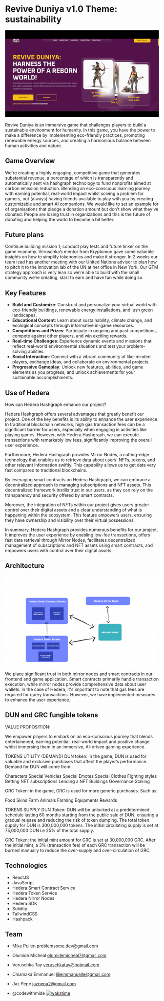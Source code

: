 # Revive Duniya v1.0 Theme: sustainability

![Homepage](https://github.com/codewithmide/ReviveDuniyaFrontend/blob/main/src/assets/images/hashconnect.gif)

Revive Duniya is an immersive game that challenges players to build a sustainable environment for humanity. In this game, you have the power to make a difference by implementing eco-friendly practices, promoting renewable energy sources, and creating a harmonious balance between human activities and nature.

## Game Overview

We're creating a highly engaging, competitive game that generates substantial revenue, a percentage of which is transparently and automatically sent via hashgraph technology to fund nonprofits aimed at carbon emission reduction. Blending an eco-conscious learning journey with earning potential, real-world impact whilst solving a problem for gamers, not (always) having friends available to play with you by creating customizable and smart AI companions. We would like to set an example for of organisations that pledge a donation amount but don’t show what they’ve donated. People are losing trust in organizations and this is the future of donating and helping the world to become a bit better.

## Future plans

Continue building mission 1, conduct play tests and future tinker on the game economy. Veruschka’s mentor from Kryptomon gave some valueble insights on how to simplify tokenomics and make it stronger. In 2 weeks our team lead has another meeting with our United Nations advisor to plan how to pitch it to the innovation lab of the UN at her office in New York. Our GTM strategy approach is very lean so we’re able to build with the small community we’re creating, start to earn and have fun while doing so.

## Key Features

- **Build and Customize**: Construct and personalize your virtual world with eco-friendly buildings, renewable energy installations, and lush green landscapes.
- **Educational Content**: Learn about sustainability, climate change, and ecological concepts through informative in-game resources.
- **Competitions and Prizes**: Participate in ongoing and past competitions, compete against other players, and win exciting rewards.
- **Real-time Challenges**: Experience dynamic events and missions that reflect real-world environmental situations and test your problem-solving abilities.
- **Social Interaction**: Connect with a vibrant community of like-minded players, exchange ideas, and collaborate on environmental projects.
- **Progressive Gameplay**: Unlock new features, abilities, and game elements as you progress, and unlock achievements for your sustainable accomplishments.

## Use of Hedera

How can Hedera Hashgraph enhance our project?

Hedera Hashgraph offers several advantages that greatly benefit our project. One of the key benefits is its ability to enhance the user experience. In traditional blockchain networks, high gas transaction fees can be a significant barrier for users, especially when engaging in activities like playing games. However, with Hedera Hashgraph, we can execute transactions with remarkably low fees, significantly improving the overall user experience.

Furthermore, Hedera Hashgraph provides Mirror Nodes, a cutting-edge technology that enables us to retrieve data about users' NFTs, tokens, and other relevant information swiftly. This capability allows us to get data very fast compared to traditional blockchains.

By leveraging smart contracts on Hedera Hashgraph, we can embrace a decentralized approach to managing subscriptions and NFT assets. This decentralized framework instills trust in our users, as they can rely on the transparency and security offered by smart contracts.

Moreover, the integration of NFTs within our project gives users greater control over their digital assets and a clear understanding of what is happening within the ecosystem. This feature empowers users, ensuring they have ownership and visibility over their virtual possessions.

In summary, Hedera Hashgraph provides numerous benefits for our project. It improves the user experience by enabling low-fee transactions, offers fast data retrieval through Mirror Nodes, facilitates decentralized management of subscriptions and NFT assets using smart contracts, and empowers users with control over their digital assets.

## Architecture

![Architecture](https://github.com/Revive-Duniya/v1.0/blob/main/rd.PNG)
We place significant trust in both mirror nodes and smart contracts in our frontend and game application. Smart contracts primarily handle transaction execution, while mirror nodes provide comprehensive data about user wallets. In the case of Hedera, it's important to note that gas fees are required for query transactions. However, we have implemented measures to enhance the user experience.

## DUN and GRC fungible tokens

VALUE PROPOSITION:

We empower players to embark on an eco-conscious journey that blends entertainment, earning potential, real-world impact and positive change whilst immersing them in an immersive, AI-driven gaming experience.

TOKENS UTILITY (DEMAND)
DUN token: in the game, DUN is used for valuable and exclusive purchases that affect the player’s performance. Demand for DUN will come from:

Characters
Special Vehicles
Special Emotes
Special Clothes
Fighting styles
Betting
NFT subscriptions
Lending a NFT
Buildings
Governance
Staking

GRC Token: in the game, GRC is used for more generic purchases. Such as:

Food
Skins
Farm Animals
Farming Equipments
Rewards

TOKENS SUPPLY
DUN Token: DUN will be unlocked at a predetermined schedule lasting 60 months starting from the public sale of DUN, ensuring a gradual release and reducing the risk of token dumping. The total token supply for DUN is 300,000,000 tokens. The initial circulating supply is set at 75,000,000 DUN i.e 25% of the total supply.

GRC Token: the initial mint amount for GRC is set at 30,000,000 GRC. After the initial mint, a 3% (transaction fee) of each GRC transaction will be burned manually to reduce the over-supply and over-circulation of GRC.

## Technologies

- ReactJS
- JavaScript
- Hedera Smart Contract Service
- Hedera Token Service
- Hedera Nirror Nodes
- Hedera SDK
- Solidity
- TailwindCSS
- Hashpack

## Team

- Mike Pullen <problemsome.dev@gmail.com>
- Olumide Micheal <olumidemicheal7@gmail.com>
- Veruschka Tay <veruschkatay@hotmail.com>
- Chiamaka Emmanuel <lilieimmanuelle@gmail.com>
- Jaz Pepe <jazpepa2@gmail.com>

- @codewithmide
[![wakatime](https://wakatime.com/badge/user/fa7f7dfa-31c0-4185-8964-8be612dd48ed/project/0f682e5b-2e05-4304-ab02-bf309a06241a.svg)](https://wakatime.com/badge/user/fa7f7dfa-31c0-4185-8964-8be612dd48ed/project/0f682e5b-2e05-4304-ab02-bf309a06241a)

